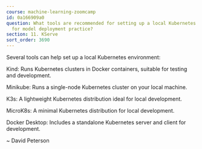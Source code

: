 ```yaml
---
course: machine-learning-zoomcamp
id: 0a166909a0
question: What tools are recommended for setting up a local Kubernetes environment
  for model deployment practice?
section: 11. KServe
sort_order: 3690
---
```


Several tools can help set up a local Kubernetes environment:

Kind: Runs Kubernetes clusters in Docker containers, suitable for testing and development.

Minikube: Runs a single-node Kubernetes cluster on your local machine.

K3s: A lightweight Kubernetes distribution ideal for local development.

MicroK8s: A minimal Kubernetes distribution for local development.

Docker Desktop: Includes a standalone Kubernetes server and client for development.

~ David Peterson

